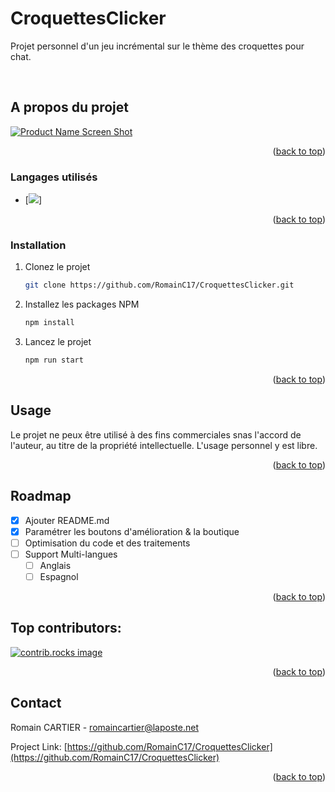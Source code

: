# CroquettesClicker
Projet personnel d'un jeu incrémental sur le thème des croquettes pour chat.

<!-- PROJECT -->
<br />

<!-- ABOUT THE PROJECT -->
## A propos du projet

[![Product Name Screen Shot][product-screenshot]](https://example.com)

<p align="right">(<a href="#readme-top">back to top</a>)</p>



### Langages utilisés

* [![][Javascript]]


<p align="right">(<a href="#readme-top">back to top</a>)</p>


### Installation

1. Clonez le projet
   ```sh
   git clone https://github.com/RomainC17/CroquettesClicker.git
   ```
2. Installez les packages NPM 
   ```sh
   npm install
   ```
3. Lancez le projet
   ```sh
   npm run start
   ```
<p align="right">(<a href="#readme-top">back to top</a>)</p>



<!-- USAGE EXAMPLES -->
## Usage

Le projet ne peux être utilisé à des fins commerciales snas l'accord de l'auteur, au titre de la propriété intellectuelle. L'usage personnel y est libre.

<p align="right">(<a href="#readme-top">back to top</a>)</p>



<!-- ROADMAP -->
## Roadmap

- [x] Ajouter README.md
- [x] Paramétrer les boutons d'amélioration & la boutique
- [ ] Optimisation du code et des traitements
- [ ] Support Multi-langues
    - [ ] Anglais
    - [ ] Espagnol

<p align="right">(<a href="#readme-top">back to top</a>)</p>

## Top contributors:

<a href="https://github.com/RomainC17/CroquettesClicker/graphs/contributors">
  <img src="https://contrib.rocks/image?repo=RomainC17/CroquettesClicker" alt="contrib.rocks image" />
</a>

<p align="right">(<a href="#readme-top">back to top</a>)</p>

<!-- CONTACT -->
## Contact

Romain CARTIER - romaincartier@laposte.net

Project Link: [https://github.com/RomainC17/CroquettesClicker](https://github.com/RomainC17/CroquettesClicker)

<p align="right">(<a href="#readme-top">back to top</a>)</p>

<!-- MARKDOWN LINKS & IMAGES -->
<!-- https://www.markdownguide.org/basic-syntax/#reference-style-links -->
[contributors-shield]: https://img.shields.io/github/contributors/othneildrew/Best-README-Template.svg?style=for-the-badge
[contributors-url]: https://github.com/othneildrew/Best-README-Template/graphs/contributors
[forks-shield]: https://img.shields.io/github/forks/othneildrew/Best-README-Template.svg?style=for-the-badge
[forks-url]: https://github.com/othneildrew/Best-README-Template/network/members
[stars-shield]: https://img.shields.io/github/stars/othneildrew/Best-README-Template.svg?style=for-the-badge
[stars-url]: https://github.com/othneildrew/Best-README-Template/stargazers
[issues-shield]: https://img.shields.io/github/issues/othneildrew/Best-README-Template.svg?style=for-the-badge
[issues-url]: https://github.com/othneildrew/Best-README-Template/issues
[license-shield]: https://img.shields.io/github/license/othneildrew/Best-README-Template.svg?style=for-the-badge
[license-url]: https://github.com/othneildrew/Best-README-Template/blob/master/LICENSE.txt
[linkedin-shield]: https://img.shields.io/badge/-LinkedIn-black.svg?style=for-the-badge&logo=linkedin&colorB=555
[linkedin-url]: https://linkedin.com/in/othneildrew
[product-screenshot]: images/screenshot.png
[Next.js]: https://img.shields.io/badge/next.js-000000?style=for-the-badge&logo=nextdotjs&logoColor=white
[Next-url]: https://nextjs.org/
[Javascript]: https://img.shields.io/badge/logo-javascript-blue?logo=javascript
[React.js]: https://img.shields.io/badge/React-20232A?style=for-the-badge&logo=react&logoColor=61DAFB
[React-url]: https://reactjs.org/
[Vue.js]: https://img.shields.io/badge/Vue.js-35495E?style=for-the-badge&logo=vuedotjs&logoColor=4FC08D
[Vue-url]: https://vuejs.org/
[Angular.io]: https://img.shields.io/badge/Angular-DD0031?style=for-the-badge&logo=angular&logoColor=white
[Angular-url]: https://angular.io/
[Svelte.dev]: https://img.shields.io/badge/Svelte-4A4A55?style=for-the-badge&logo=svelte&logoColor=FF3E00
[Svelte-url]: https://svelte.dev/
[Laravel.com]: https://img.shields.io/badge/Laravel-FF2D20?style=for-the-badge&logo=laravel&logoColor=white
[Laravel-url]: https://laravel.com
[Bootstrap.com]: https://img.shields.io/badge/Bootstrap-563D7C?style=for-the-badge&logo=bootstrap&logoColor=white
[Bootstrap-url]: https://getbootstrap.com
[JQuery.com]: https://img.shields.io/badge/jQuery-0769AD?style=for-the-badge&logo=jquery&logoColor=white
[JQuery-url]: https://jquery.com 
